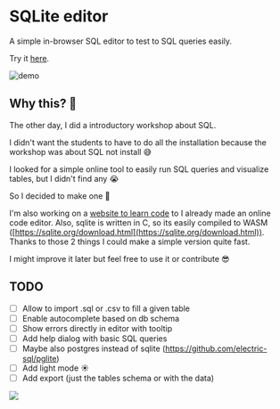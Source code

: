 # SQLite editor

A simple in-browser SQL editor to test to SQL queries easily.

Try it [here](https://sqlite-editor.vercel.app).

![demo](https://github.com/jeremt/sqlite-editor/assets/1913169/6390aaeb-09bd-4d82-a18d-356ebceb450d)

## Why this? 🤔

The other day, I did a introductory workshop about SQL.

I didn't want the students to have to do all the installation because the workshop was about SQL not install 😅

I looked for a simple online tool to easily run SQL queries and visualize tables, but I didn't find any 😭

So I decided to make one 😬

I'm also working on a [website to learn code](https://codepassport.dev) to I already made an online code editor. Also, sqlite is written in C, so its easily compiled to WASM ([https://sqlite.org/download.html](https://sqlite.org/download.html)). Thanks to those 2 things I could make a simple version quite fast.

I might improve it later but feel free to use it or contribute 😎

## TODO

-   [ ] Allow to import .sql or .csv to fill a given table
-   [ ] Enable autocomplete based on db schema
-   [ ] Show errors directly in editor with tooltip
-   [ ] Add help dialog with basic SQL queries
-   [ ] Maybe also postgres instead of sqlite (https://github.com/electric-sql/pglite)
-   [ ] Add light mode ☀️
-   [ ] Add export (just the tables schema or with the data)

![](https://media.giphy.com/media/v1.Y2lkPTc5MGI3NjExZXp6ZzFpYTNtMnF2Mjdvc3p0aTA4a3A4cmE0ZHpnbDVjcGVsN2ZjZiZlcD12MV9naWZzX3NlYXJjaCZjdD1n/xUPOqo6E1XvWXwlCyQ/giphy.gif)
